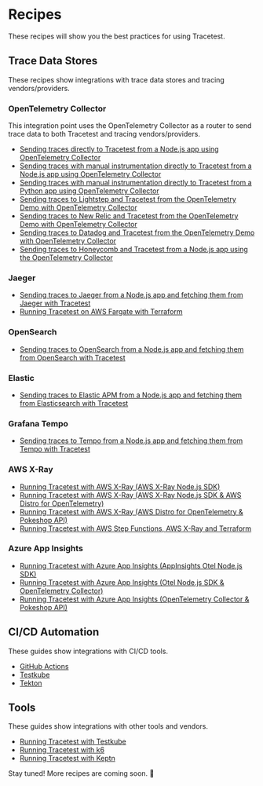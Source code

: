 # Recipes

These recipes will show you the best practices for using Tracetest.

## Trace Data Stores

These recipes show integrations with trace data stores and tracing vendors/providers.

### OpenTelemetry Collector

This integration point uses the OpenTelemetry Collector as a router to send trace data to both Tracetest and tracing vendors/providers.

- [Sending traces directly to Tracetest from a Node.js app using OpenTelemetry Collector](./recipes/running-tracetest-without-a-trace-data-store.md)
- [Sending traces with manual instrumentation directly to Tracetest from a Node.js app using OpenTelemetry Collector](./recipes/running-tracetest-without-a-trace-data-store-with-manual-instrumentation.md)
- [Sending traces with manual instrumentation directly to Tracetest from a Python app using OpenTelemetry Collector](./recipes/running-python-app-with-opentelemetry-collector-and-tracetest.md)
- [Sending traces to Lightstep and Tracetest from the OpenTelemetry Demo with OpenTelemetry Collector](./recipes/running-tracetest-with-lightstep.md)
- [Sending traces to New Relic and Tracetest from the OpenTelemetry Demo with OpenTelemetry Collector](./recipes/running-tracetest-with-new-relic.md)
- [Sending traces to Datadog and Tracetest from the OpenTelemetry Demo with OpenTelemetry Collector](./recipes/running-tracetest-with-datadog.md)
- [Sending traces to Honeycomb and Tracetest from a Node.js app using the OpenTelemetry Collector](./recipes/running-tracetest-with-honeycomb.md)

### Jaeger

- [Sending traces to Jaeger from a Node.js app and fetching them from Jaeger with Tracetest](./recipes/running-tracetest-with-jaeger.md)
- [Running Tracetest on AWS Fargate with Terraform](./recipes/running-tracetest-with-aws-terraform.md)

### OpenSearch

- [Sending traces to OpenSearch from a Node.js app and fetching them from OpenSearch with Tracetest](./recipes/running-tracetest-with-opensearch.md)

### Elastic

- [Sending traces to Elastic APM from a Node.js app and fetching them from Elasticsearch with Tracetest](./recipes/running-tracetest-with-elasticapm.md)

### Grafana Tempo

- [Sending traces to Tempo from a Node.js app and fetching them from Tempo with Tracetest](./recipes/running-tracetest-with-tempo.md)

### AWS X-Ray

- [Running Tracetest with AWS X-Ray (AWS X-Ray Node.js SDK)](./recipes/running-tracetest-with-aws-x-ray.md)
- [Running Tracetest with AWS X-Ray (AWS X-Ray Node.js SDK & AWS Distro for OpenTelemetry)](./recipes/running-tracetest-with-aws-x-ray-adot.md)
- [Running Tracetest with AWS X-Ray (AWS Distro for OpenTelemetry & Pokeshop API)](./recipes/running-tracetest-with-aws-x-ray-pokeshop.md)
- [Running Tracetest with AWS Step Functions, AWS X-Ray and Terraform](./recipes/running-tracetest-with-step-functions-terraform.md)

### Azure App Insights

- [Running Tracetest with Azure App Insights (AppInsights Otel Node.js SDK)](./recipes/running-tracetest-with-azure-app-insights.md)
- [Running Tracetest with Azure App Insights (Otel Node.js SDK & OpenTelemetry Collector)](./recipes/running-tracetest-with-azure-app-insights-collector.md)
- [Running Tracetest with Azure App Insights (OpenTelemetry Collector & Pokeshop API)](./recipes/running-tracetest-with-azure-app-insights-pokeshop.md)

## CI/CD Automation

These guides show integrations with CI/CD tools.

- [GitHub Actions](../ci-cd-automation/github-actions-pipeline.md)
- [Testkube](../ci-cd-automation/testkube-pipeline.md)
- [Tekton](../ci-cd-automation/tekton-pipeline.md)

## Tools

These guides show integrations with other tools and vendors.

- [Running Tracetest with Testkube](../tools-and-integrations/testkube.md)
- [Running Tracetest with k6](../tools-and-integrations/k6.md)
- [Running Tracetest with Keptn](../tools-and-integrations/keptn.md)

Stay tuned! More recipes are coming soon. 🚀
